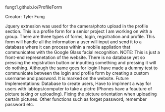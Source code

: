 fungt1.github.io/ProfileForm

Creator: Tyler Fung

Jquery extnesion was used for the camera/photo upload in the profile section.
This is a profile form for a senior project I am working on with a group. There are three types of forms, login, regsitration and profile. This form will handle all the information a user will input and send it to a database where it can process within a mobile appliation that communicates with the Google Glass facial recognition.
NOTE: This is just a front-end represnetation of the website. There is no database yet so pressing the 
registration button or inputting something and pressing it will do nothing. Although the same goes for login I have made a dummy test to communicate between the login and profile form by creating a custom username and password. It is marked on the website. 
Future Implementations: Database to create users, Have to implment a way for users with labtops/computer to take a pictre (Phones have a feauture of picture taking or uploading). Fixing the picture orientation when uploading certain pictures. Other functions such as forget password, remember password etc. 
